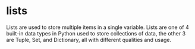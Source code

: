 # lists
 Lists are used to store multiple items in a single variable. Lists are one of 4 built-in data types in Python used to store collections of data, the other 3 are Tuple, Set, and Dictionary, all with different qualities and usage.
